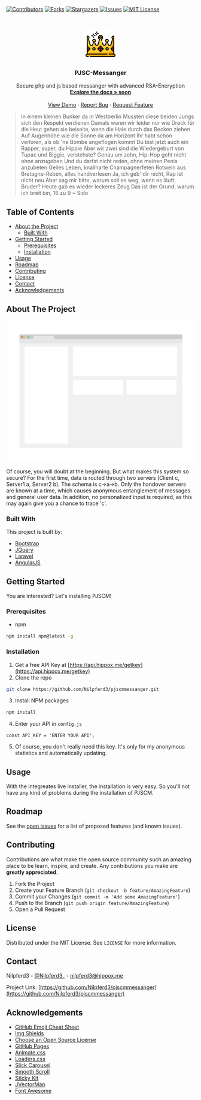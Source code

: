 [![Contributors][contributors-shield]][contributors-url]
[![Forks][forks-shield]][forks-url]
[![Stargazers][stars-shield]][stars-url]
[![Issues][issues-shield]][issues-url]
[![MIT License][license-shield]][license-url]



<br />
<p align="center">
  <a href="https://github.com/Nilpferd3/psjcmessanger">
    <img src="images/title.png" alt="Logo" width="80" height="80">
  </a>

  <h3 align="center">PJSC-Messanger</h3>

  <p align="center">
    Secure php and js based messanger with advanced RSA-Encryption
    <br />
    <a href="#"><strong>Explore the docs » soon</strong></a>
    <br />
    <br />
    <a href="https://github.com/Nilpferd3">View Demo</a>
    ·
    <a href="https://github.com/Nilpferd3/psjcmessanger/issues">Report Bug</a>
    ·
    <a href="https://github.com/Nilpferd3/psjcmessanger/issues">Request Feature</a>
  </p>
</p>

>In einem kleinen Bunker da in Westberlin
Mussten diese beiden Jungs sich den Respekt verdienen
Damals waren wir leider nur wie Dreck für die
Heut gehen sie beiseite, wenn die Haie durch das Becken ziehen
Auf Augenhöhe wie die Sonne da am Horizont
Ihr habt schon verloren, als ob 'ne Bombe angeflogen kommt
Du bist jetzt auch ein Rapper, super, du Hippie
Aber wir zwei sind die Wiedergeburt von Tupac und Biggie, verstehste?
Genau um zehn, Hip-Hop geht nicht ohne anzugeben
Und du darfst nicht reden, ohne meinen Penis anzubeten
Geiles Leben, knallharte Champagnerfeten
Rotwein aus Bretagne-Reben, alles handverlesen
Ja, ich geb' dir recht, Rap ist nicht neu
Aber sag mir bitte, warum soll es weg, wenn es läuft, Bruder?
Heute gab es wieder leckeres Zeug
Das ist der Grund, warum ich breit bin, 16 zu 9 ~ Sido


## Table of Contents

* [About the Project](#about-the-project)
  * [Built With](#built-with)
* [Getting Started](#getting-started)
  * [Prerequisites](#prerequisites)
  * [Installation](#installation)
* [Usage](#usage)
* [Roadmap](#roadmap)
* [Contributing](#contributing)
* [License](#license)
* [Contact](#contact)
* [Acknowledgements](#acknowledgements)


## About The Project

[![PJSCMScreenshoot][pjscm-screenshot]]()

Of course, you will doubt at the beginning. But what makes this system so secure? For the first time, data is routed through two servers (Client c, Server1 a, Server2 b). The schema is c->a->b. Only the handover servers are known at a time, which causes anonymous entanglement of messages and general user data. In addition, no personalized input is required, as this may again give you a chance to trace 'c'.

### Built With
This project is built by:
* [Bootstrap](https://getbootstrap.com)
* [JQuery](https://jquery.com)
* [Laravel](https://laravel.com)
* [AngularJS](https://angular.io)



## Getting Started

You are interested? Let's installing PJSCM!

### Prerequisites
* npm
```sh
npm install npm@latest -g
```

### Installation

1. Get a free API Key at [https://api.hippox.me/getkey](https://api.hippox.me/getkey)
2. Clone the repo
```sh
git clone https://github.com/Nilpferd3/pjscmmessanger.git
```
3. Install NPM packages
```sh
npm install
```
4. Enter your API in `config.js`
```JS
const API_KEY = 'ENTER YOUR API';
```
5. Of course, you don't really need this key. It's only for my anonymous statistics and
automatically updating.



## Usage

With the integreates live installer, the installation is very easy. So you'll not have any
kind of problems during the installation of PJSCM.


## Roadmap

See the [open issues](https://github.com/Nilpferd3/pjscmmessanger/issues) for a list of proposed features (and known issues).



## Contributing

Contributions are what make the open source community such an amazing place to be learn, inspire, and create. Any contributions you make are **greatly appreciated**.

1. Fork the Project
2. Create your Feature Branch (`git checkout -b feature/AmazingFeature`)
3. Commit your Changes (`git commit -m 'Add some AmazingFeature'`)
4. Push to the Branch (`git push origin feature/AmazingFeature`)
5. Open a Pull Request



## License

Distributed under the MIT License. See `LICENSE` for more information.



## Contact

Nilpferd3 - [@Nilpferd3_](https://twitter.com/Nilpferd3_) - nilpferd3@hippox.me

Project Link: [https://github.com/Nilpferd3/pjscmmessanger](https://github.com/Nilpferd3/pjscmmessanger)



## Acknowledgements
* [GitHub Emoji Cheat Sheet](https://www.webpagefx.com/tools/emoji-cheat-sheet)
* [Img Shields](https://shields.io)
* [Choose an Open Source License](https://choosealicense.com)
* [GitHub Pages](https://pages.github.com)
* [Animate.css](https://daneden.github.io/animate.css)
* [Loaders.css](https://connoratherton.com/loaders)
* [Slick Carousel](https://kenwheeler.github.io/slick)
* [Smooth Scroll](https://github.com/cferdinandi/smooth-scroll)
* [Sticky Kit](http://leafo.net/sticky-kit)
* [JVectorMap](http://jvectormap.com)
* [Font Awesome](https://fontawesome.com)





<!-- MARKDOWN LINKS & IMAGES -->
<!-- https://www.markdownguide.org/basic-syntax/#reference-style-links -->
[contributors-shield]: https://img.shields.io/github/contributors/Nilpferd3/psjcmessanger.svg?style=flat-square
[contributors-url]: https://github.com/Nilpferd3/psjcmessanger/graphs/contributors
[forks-shield]: https://img.shields.io/github/forks/Nilpferd3/psjcmessanger.svg?style=flat-square
[forks-url]: https://github.com/Nilpferd3/psjcmessanger/network/members
[stars-shield]: https://img.shields.io/github/stars/Nilpferd3/psjcmessanger.svg?style=flat-square
[stars-url]: https://github.com/othneildrew/Best-README-Template/stargazers
[issues-shield]: https://img.shields.io/github/issues/othneildrew/Best-README-Template.svg?style=flat-square
[issues-url]: https://github.com/Nilpferd3/psjcmessanger/issues
[license-shield]: https://img.shields.io/github/license/Nilpferd3/psjcmessanger.svg?style=flat-square
[license-url]: https://github.com/Nilpferd3/psjcmessanger/blob/master/LICENSE.txt
[pjscm-screenshot]: images/screenshot.png
